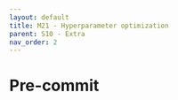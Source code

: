 ```yaml
---
layout: default
title: M21 - Hyperparameter optimization
parent: S10 - Extra
nav_order: 2
---
```


# Pre-commit